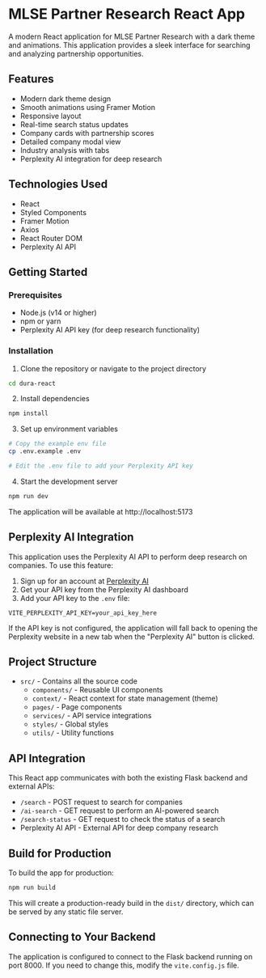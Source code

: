# MLSE Partner Research React App

A modern React application for MLSE Partner Research with a dark theme and animations. This application provides a sleek interface for searching and analyzing partnership opportunities.

## Features

- Modern dark theme design
- Smooth animations using Framer Motion
- Responsive layout
- Real-time search status updates
- Company cards with partnership scores
- Detailed company modal view
- Industry analysis with tabs
- Perplexity AI integration for deep research

## Technologies Used

- React
- Styled Components
- Framer Motion
- Axios
- React Router DOM
- Perplexity AI API

## Getting Started

### Prerequisites

- Node.js (v14 or higher)
- npm or yarn
- Perplexity AI API key (for deep research functionality)

### Installation

1. Clone the repository or navigate to the project directory
```bash
cd dura-react
```

2. Install dependencies
```bash
npm install
```

3. Set up environment variables
```bash
# Copy the example env file
cp .env.example .env

# Edit the .env file to add your Perplexity API key
```

4. Start the development server
```bash
npm run dev
```

The application will be available at http://localhost:5173

## Perplexity AI Integration

This application uses the Perplexity AI API to perform deep research on companies. To use this feature:

1. Sign up for an account at [Perplexity AI](https://www.perplexity.ai/)
2. Get your API key from the Perplexity AI dashboard
3. Add your API key to the `.env` file:
```
VITE_PERPLEXITY_API_KEY=your_api_key_here
```

If the API key is not configured, the application will fall back to opening the Perplexity website in a new tab when the "Perplexity AI" button is clicked.

## Project Structure

- `src/` - Contains all the source code
  - `components/` - Reusable UI components
  - `context/` - React context for state management (theme)
  - `pages/` - Page components
  - `services/` - API service integrations
  - `styles/` - Global styles
  - `utils/` - Utility functions

## API Integration

This React app communicates with both the existing Flask backend and external APIs:

- `/search` - POST request to search for companies
- `/ai-search` - GET request to perform an AI-powered search
- `/search-status` - GET request to check the status of a search
- Perplexity AI API - External API for deep company research

## Build for Production

To build the app for production:

```bash
npm run build
```

This will create a production-ready build in the `dist/` directory, which can be served by any static file server.

## Connecting to Your Backend

The application is configured to connect to the Flask backend running on port 8000. If you need to change this, modify the `vite.config.js` file. 